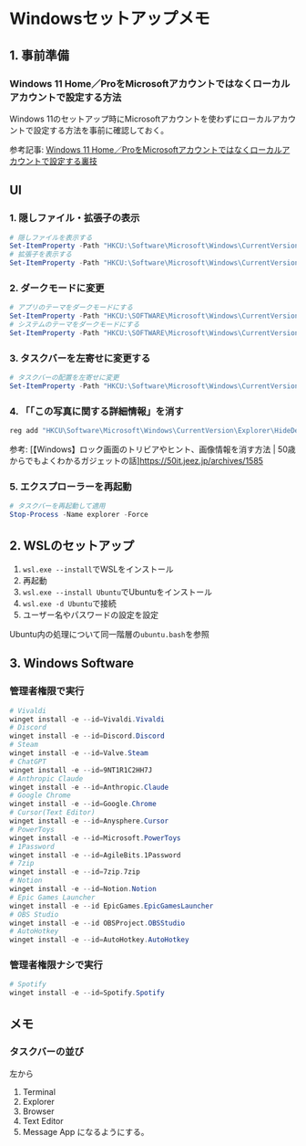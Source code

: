 # Windowsセットアップメモ

## 1. 事前準備

### Windows 11 Home／ProをMicrosoftアカウントではなくローカルアカウントで設定する方法
Windows 11のセットアップ時にMicrosoftアカウントを使わずにローカルアカウントで設定する方法を事前に確認しておく。

参考記事:
[Windows 11 Home／ProをMicrosoftアカウントではなくローカルアカウントで設定する裏技](https://atmarkit.itmedia.co.jp/ait/spv/2210/21/news023.html)

## UI
### 1. 隠しファイル・拡張子の表示
```powershell
# 隠しファイルを表示する
Set-ItemProperty -Path "HKCU:\Software\Microsoft\Windows\CurrentVersion\Explorer\Advanced" -Name Hidden -Value 1
# 拡張子を表示する
Set-ItemProperty -Path "HKCU:\Software\Microsoft\Windows\CurrentVersion\Explorer\Advanced" -Name HideFileExt -Value 0
```

### 2. ダークモードに変更
```powershell
# アプリのテーマをダークモードにする
Set-ItemProperty -Path "HKCU:\SOFTWARE\Microsoft\Windows\CurrentVersion\Themes\Personalize" -Name AppsUseLightTheme -Value 0 -Type DWord -Force
# システムのテーマをダークモードにする
Set-ItemProperty -Path "HKCU:\SOFTWARE\Microsoft\Windows\CurrentVersion\Themes\Personalize" -Name SystemUsesLightTheme -Value 0 -Type DWord -Force
```

### 3. タスクバーを左寄せに変更する
```powershell
# タスクバーの配置を左寄せに変更
Set-ItemProperty -Path "HKCU:\Software\Microsoft\Windows\CurrentVersion\Explorer\Advanced" -Name TaskbarAl -Value 0 -Type DWord -Force
```

### 4. 「「この写真に関する詳細情報」を消す
```powershell
reg add "HKCU\Software\Microsoft\Windows\CurrentVersion\Explorer\HideDesktopIcons\NewStartPanel" /v "{2cc5ca98-6485-489a-920e-b3e88a6ccce3}" /t REG_DWORD /d 1 /f
```
参考: [【Windows】ロック画面のトリビアやヒント、画像情報を消す方法 | 50歳からでもよくわかるガジェットの話]<https://50it.jeez.jp/archives/1585>

### 5. エクスプローラーを再起動
```powershell
# タスクバーを再起動して適用
Stop-Process -Name explorer -Force
```

## 2. WSLのセットアップ

1. `wsl.exe --install`でWSLをインストール
2. 再起動
3. `wsl.exe --install Ubuntu`でUbuntuをインストール
4. `wsl.exe -d Ubuntu`で接続
5. ユーザー名やパスワードの設定を設定

Ubuntu内の処理について同一階層の`ubuntu.bash`を参照

## 3. Windows Software
### 管理者権限で実行
```powershell
# Vivaldi
winget install -e --id=Vivaldi.Vivaldi
# Discord
winget install -e --id=Discord.Discord
# Steam
winget install -e --id=Valve.Steam
# ChatGPT
winget install -e --id=9NT1R1C2HH7J
# Anthropic Claude
winget install -e --id=Anthropic.Claude
# Google Chrome
winget install -e --id=Google.Chrome
# Cursor(Text Editor)
winget install -e --id=Anysphere.Cursor
# PowerToys
winget install -e --id=Microsoft.PowerToys
# 1Password
winget install -e --id=AgileBits.1Password
# 7zip
winget install -e --id=7zip.7zip
# Notion
winget install -e --id=Notion.Notion
# Epic Games Launcher
winget install -e --id EpicGames.EpicGamesLauncher
# OBS Studio
winget install -e --id OBSProject.OBSStudio
# AutoHotkey
winget install -e --id=AutoHotkey.AutoHotkey
```

### 管理者権限ナシで実行
```powershell
# Spotify
winget install -e --id=Spotify.Spotify
```

## メモ
### タスクバーの並び
左から
1. Terminal
2. Explorer
3. Browser
4. Text Editor
5. Message App
になるようにする。

